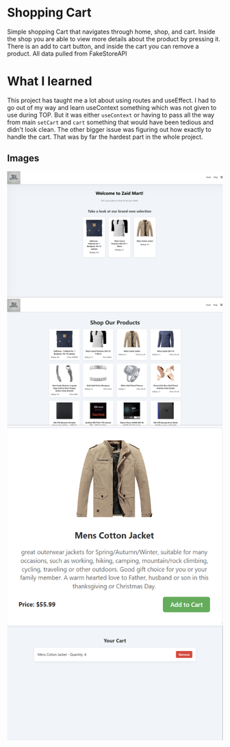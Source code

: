 # Shopping Cart
Simple shopping Cart that navigates through home, shop, and cart. 
Inside the shop you are able to view more details about the product by pressing it. 
There is an add to cart button, and inside the cart you can remove a product. 
All data pulled from FakeStoreAPI

# What I learned 
This project has taught me a lot about using routes and useEffect. 
I had to go out of my way and learn useContext something which was not given to use during TOP. But it was either 
`useContext` or having to pass all the way from main `setCart` and `cart` something that would have been tedious and didn't look clean. 
The other bigger issue was figuring out how exactly to handle the cart. That was by far the hardest part in the whole project. 

## Images 
![Welcome Page](./src/assets/Home.png)
![Shopping Page](./src/assets/Shop.png)
![Product](./src/assets/Product.png)
![Cart](./src/assets/Cart.png)

